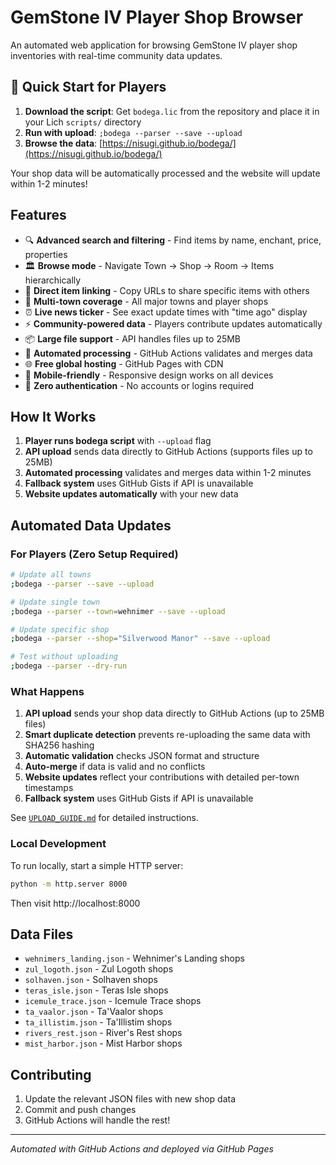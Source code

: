 # GemStone IV Player Shop Browser

An automated web application for browsing GemStone IV player shop inventories with real-time community data updates.

## 🚀 Quick Start for Players

1. **Download the script**: Get `bodega.lic` from the repository and place it in your Lich `scripts/` directory
2. **Run with upload**: `;bodega --parser --save --upload`
3. **Browse the data**: [https://nisugi.github.io/bodega/](https://nisugi.github.io/bodega/)

Your shop data will be automatically processed and the website will update within 1-2 minutes!

## Features

- 🔍 **Advanced search and filtering** - Find items by name, enchant, price, properties
- 🏛️ **Browse mode** - Navigate Town → Shop → Room → Items hierarchically
- 🔗 **Direct item linking** - Copy URLs to share specific items with others
- 🏪 **Multi-town coverage** - All major towns and player shops
- ⏰ **Live news ticker** - See exact update times with "time ago" display
- ⚡ **Community-powered data** - Players contribute updates automatically
- 📦 **Large file support** - API handles files up to 25MB
- 🤖 **Automated processing** - GitHub Actions validates and merges data
- 🌐 **Free global hosting** - GitHub Pages with CDN
- 📱 **Mobile-friendly** - Responsive design works on all devices
- 🚫 **Zero authentication** - No accounts or logins required

## How It Works

1. **Player runs bodega script** with `--upload` flag
2. **API upload** sends data directly to GitHub Actions (supports files up to 25MB)
3. **Automated processing** validates and merges data within 1-2 minutes
4. **Fallback system** uses GitHub Gists if API is unavailable
5. **Website updates automatically** with your new data

## Automated Data Updates

### For Players (Zero Setup Required)

```bash
# Update all towns
;bodega --parser --save --upload

# Update single town
;bodega --parser --town=wehnimer --save --upload

# Update specific shop
;bodega --parser --shop="Silverwood Manor" --save --upload

# Test without uploading
;bodega --parser --dry-run
```

### What Happens

1. **API upload** sends your shop data directly to GitHub Actions (up to 25MB files)
2. **Smart duplicate detection** prevents re-uploading the same data with SHA256 hashing
3. **Automatic validation** checks JSON format and structure
4. **Auto-merge** if data is valid and no conflicts
5. **Website updates** reflect your contributions with detailed per-town timestamps
6. **Fallback system** uses GitHub Gists if API is unavailable


See [`UPLOAD_GUIDE.md`](./UPLOAD_GUIDE.md) for detailed instructions.

### Local Development

To run locally, start a simple HTTP server:

```bash
python -m http.server 8000
```

Then visit http://localhost:8000

## Data Files

- `wehnimers_landing.json` - Wehnimer's Landing shops
- `zul_logoth.json` - Zul Logoth shops
- `solhaven.json` - Solhaven shops
- `teras_isle.json` - Teras Isle shops
- `icemule_trace.json` - Icemule Trace shops
- `ta_vaalor.json` - Ta'Vaalor shops
- `ta_illistim.json` - Ta'Illistim shops
- `rivers_rest.json` - River's Rest shops
- `mist_harbor.json` - Mist Harbor shops

## Contributing

1. Update the relevant JSON files with new shop data
2. Commit and push changes
3. GitHub Actions will handle the rest!

---

*Automated with GitHub Actions and deployed via GitHub Pages*
